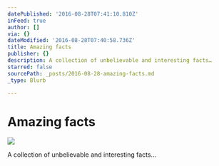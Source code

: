 ```yaml
---
datePublished: '2016-08-28T07:41:10.810Z'
inFeed: true
author: []
via: {}
dateModified: '2016-08-28T07:40:58.736Z'
title: Amazing facts
publisher: {}
description: A collection of unbelievable and interesting facts…
starred: false
sourcePath: _posts/2016-08-28-amazing-facts.md
_type: Blurb

---
```

# Amazing facts
![](https://the-grid-user-content.s3-us-west-2.amazonaws.com/a7d6bb57-fed3-4575-9d6e-e448fdda7b1f.png)

A collection of unbelievable and interesting facts...